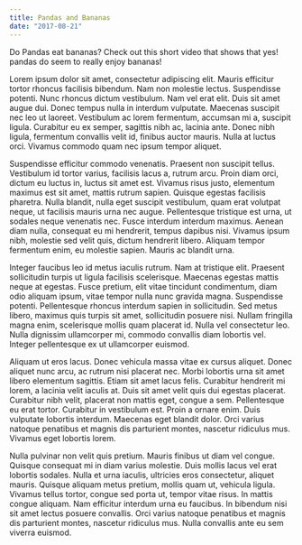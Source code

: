 ```yaml
---
title: Pandas and Bananas
date: "2017-08-21"
---
```


Do Pandas eat bananas? Check out this short video that shows that yes! pandas do
seem to really enjoy bananas!

Lorem ipsum dolor sit amet, consectetur adipiscing elit. Mauris efficitur tortor rhoncus facilisis bibendum. Nam non molestie lectus. Suspendisse potenti. Nunc rhoncus dictum vestibulum. Nam vel erat elit. Duis sit amet augue dui. Donec tempus nulla in interdum vulputate. Maecenas suscipit nec leo ut laoreet. Vestibulum ac lorem fermentum, accumsan mi a, suscipit ligula. Curabitur eu ex semper, sagittis nibh ac, lacinia ante. Donec nibh ligula, fermentum convallis velit id, finibus auctor mauris. Nulla at luctus orci. Vivamus commodo quam nec ipsum tempor aliquet.

Suspendisse efficitur commodo venenatis. Praesent non suscipit tellus. Vestibulum id tortor varius, facilisis lacus a, rutrum arcu. Proin diam orci, dictum eu luctus in, luctus sit amet est. Vivamus risus justo, elementum maximus est sit amet, mattis rutrum sapien. Quisque egestas facilisis pharetra. Nulla blandit, nulla eget suscipit vestibulum, quam erat volutpat neque, ut facilisis mauris urna nec augue. Pellentesque tristique est urna, ut sodales neque venenatis nec. Fusce interdum interdum maximus. Aenean diam nulla, consequat eu mi hendrerit, tempus dapibus nisi. Vivamus ipsum nibh, molestie sed velit quis, dictum hendrerit libero. Aliquam tempor fermentum enim, eu molestie sapien. Mauris ac blandit urna.

Integer faucibus leo id metus iaculis rutrum. Nam at tristique elit. Praesent sollicitudin turpis ut ligula facilisis scelerisque. Maecenas egestas mattis neque at egestas. Fusce pretium, elit vitae tincidunt condimentum, diam odio aliquam ipsum, vitae tempor nulla nunc gravida magna. Suspendisse potenti. Pellentesque rhoncus interdum sapien in sollicitudin. Sed metus libero, maximus quis turpis sit amet, sollicitudin posuere nisi. Nullam fringilla magna enim, scelerisque mollis quam placerat id. Nulla vel consectetur leo. Nulla dignissim ullamcorper mi, commodo convallis diam lobortis vel. Integer pellentesque ex ut ullamcorper euismod.

Aliquam ut eros lacus. Donec vehicula massa vitae ex cursus aliquet. Donec aliquet nunc arcu, ac rutrum nisi placerat nec. Morbi lobortis urna sit amet libero elementum sagittis. Etiam sit amet lacus felis. Curabitur hendrerit mi lorem, a lacinia velit iaculis at. Duis sit amet velit quis dui egestas placerat. Curabitur nibh velit, placerat non mattis eget, congue a sem. Pellentesque eu erat tortor. Curabitur in vestibulum est. Proin a ornare enim. Duis vulputate lobortis interdum. Maecenas eget blandit dolor. Orci varius natoque penatibus et magnis dis parturient montes, nascetur ridiculus mus. Vivamus eget lobortis lorem.

Nulla pulvinar non velit quis pretium. Mauris finibus ut diam vel congue. Quisque consequat mi in diam varius molestie. Duis mollis lacus vel erat lobortis sodales. Nulla et urna iaculis, ultricies eros consectetur, aliquet mauris. Quisque aliquam metus pretium, mollis quam ut, vehicula ligula. Vivamus tellus tortor, congue sed porta ut, tempor vitae risus. In mattis congue aliquam. Nam efficitur interdum urna eu faucibus. In bibendum nisi sit amet lectus posuere convallis. Orci varius natoque penatibus et magnis dis parturient montes, nascetur ridiculus mus. Nulla convallis ante eu sem viverra euismod.
